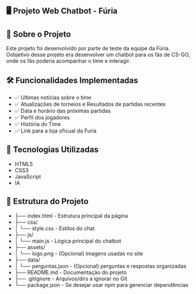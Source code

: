 
## 🖥️ Projeto Web Chatbot - Fúria

## 📌 Sobre o Projeto
Este projeto foi desenvolvido por parte de teste da equipe da Fúria.
Oobjetivo desse projeto era desenvolver um chatbot para os fãs de CS-GO, onde os fãs poderia acompanhar o time e interagir.

## 🛠️ Funcionalidades Implementadas
- ✅ Ultimas notícias sobre o time
- ✅ Atualizações de torneios e Resultados de partidas recentes
- ✅ Data e horário das próximas partidas
- ✅ Perfil dos jogadores
- ✅ História do Time
- ✅ Link para a loja oficual da Furia

## 🧩 Tecnologias Utilizadas
- HTML5 
- CSS3 
- JavaScript 
- IA

## 🚀 Estrutura do Projeto
- ├── index.html  - Estrutura principal da página
- ├── css/
- │   └── style.css - Estilos do chat
- ├── js/
- │   └── main.js  - Lógica principal do chatbot
- ├── assets/
- │   └── logo.png  - (Opcional) imagens usadas no site
- ├── data/
- │   └── perguntas.json  - (Opcional) perguntas e respostas organizadas
- ├── README.md  - Documentação do projeto
- ├── .gitignore  - Arquivos/dirs a ignorar no Git
- └── package.json - Se desejar usar npm para gerenciar dependências





